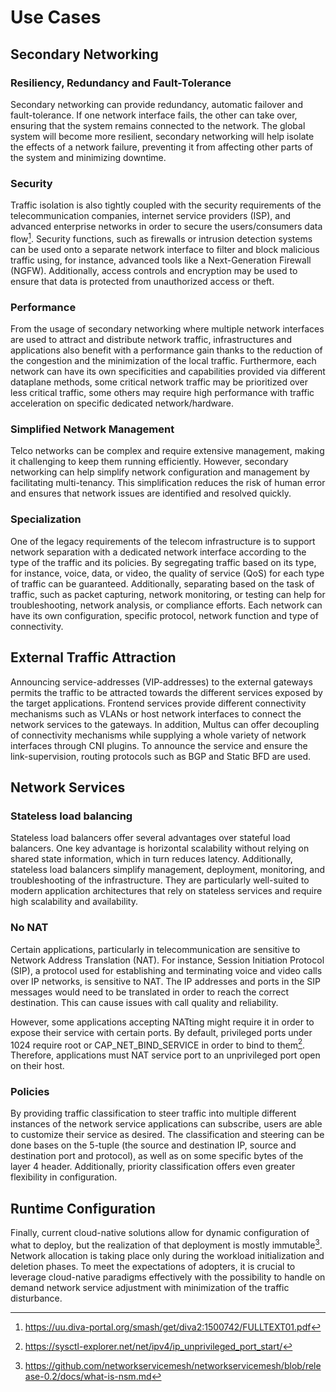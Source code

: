 # Use Cases

## Secondary Networking

### Resiliency, Redundancy and Fault-Tolerance

Secondary networking can provide redundancy, automatic failover and fault-tolerance. If one network interface fails, the other can take over, ensuring that the system remains connected to the network. The global system will become more resilient, secondary networking will help isolate the effects of a network failure, preventing it from affecting other parts of the system and minimizing downtime.

### Security

Traffic isolation is also tightly coupled with the security requirements of the telecommunication companies, internet service providers (ISP), and advanced enterprise networks in order to secure the users/consumers data flow[^1]. Security functions, such as firewalls or intrusion detection systems can be used onto a separate network interface to filter and block malicious traffic using, for instance, advanced tools like a Next-Generation Firewall (NGFW). Additionally, access controls and encryption may be used to ensure that data is protected from unauthorized access or theft.

### Performance

From the usage of secondary networking where multiple network interfaces are used to attract and distribute network traffic, infrastructures and applications also benefit with a performance gain thanks to the reduction of the congestion and the minimization of the local traffic. Furthermore, each network can have its own specificities and capabilities provided via different dataplane methods, some critical network traffic may be prioritized over less critical traffic, some others may require high performance with traffic acceleration on specific dedicated network/hardware.

### Simplified Network Management

Telco networks can be complex and require extensive management, making it challenging to keep them running efficiently. However, secondary networking can help simplify network configuration and management by facilitating multi-tenancy. This simplification reduces the risk of human error and ensures that network issues are identified and resolved quickly.

### Specialization

One of the legacy requirements of the telecom infrastructure is to support network separation with a dedicated network interface according to the type of the traffic and its policies. By segregating traffic based on its type, for instance, voice, data, or video, the quality of service (QoS) for each type of traffic can be guaranteed. Additionally, separating based on the task of traffic, such as packet capturing, network monitoring, or testing can help for troubleshooting, network analysis, or compliance efforts. Each network can have its own configuration, specific protocol, network function and type of connectivity.

## External Traffic Attraction

Announcing service-addresses (VIP-addresses) to the external gateways permits the traffic to be attracted towards the different services exposed by the target applications. Frontend services provide different connectivity mechanisms such as VLANs or host network interfaces to connect the network services to the gateways. In addition, Multus can offer decoupling of connectivity mechanisms while supplying a whole variety of network interfaces through CNI plugins. To announce the service and ensure the link-supervision, routing protocols such as BGP and Static BFD are used.

## Network Services

### Stateless load balancing

Stateless load balancers offer several advantages over stateful load balancers. One key advantage is horizontal scalability without relying on shared state information, which in turn reduces latency. Additionally, stateless load balancers simplify management, deployment, monitoring, and troubleshooting of the infrastructure. They are particularly well-suited to modern application architectures that rely on stateless services and require high scalability and availability.

### No NAT

Certain applications, particularly in telecommunication are sensitive to Network Address Translation (NAT). For instance, Session Initiation Protocol (SIP), a protocol used for establishing and terminating voice and video calls over IP networks, is sensitive to NAT. The IP addresses and ports in the SIP messages would need to be translated in order to reach the correct destination. This can cause issues with call quality and reliability.

However, some applications accepting NATting might require it in order to expose their service with certain ports. By default, privileged ports under 1024 require root or CAP_NET_BIND_SERVICE in order to bind to them[^2]. Therefore, applications must NAT service port to an unprivileged port open on their host.

### Policies

By providing traffic classification to steer traffic into multiple different instances of the network service applications can subscribe, users are able to customize their service as desired. The classification and steering can be done bases on the 5-tuple (the source and destination IP, source and destination port and protocol), as well as on some specific bytes of the layer 4 header. Additionally, priority classification offers even greater flexibility in configuration.

## Runtime Configuration

Finally, current cloud-native solutions allow for dynamic configuration of what to deploy, but the realization of that deployment is mostly immutable[^3]. Network allocation is taking place only during the workload initialization and deletion phases. To meet the expectations of adopters, it is crucial to leverage cloud-native paradigms effectively with the possibility to handle on demand network service adjustment with minimization of the traffic disturbance.

[^1]: https://uu.diva-portal.org/smash/get/diva2:1500742/FULLTEXT01.pdf
[^2]: https://sysctl-explorer.net/net/ipv4/ip_unprivileged_port_start/
[^3]: https://github.com/networkservicemesh/networkservicemesh/blob/release-0.2/docs/what-is-nsm.md